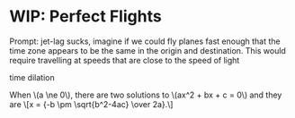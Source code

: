 # WIP: Perfect Flights

Prompt: jet-lag sucks, imagine if we could fly planes fast enough that the time zone appears to be the same in the origin and destination. This would require travelling at speeds that are close to the speed of light

time dilation

<div>
When \(a \ne 0\), there are two solutions to \(ax^2 + bx + c = 0\) and they are
  \[x = {-b \pm \sqrt{b^2-4ac} \over 2a}.\]
</div>
